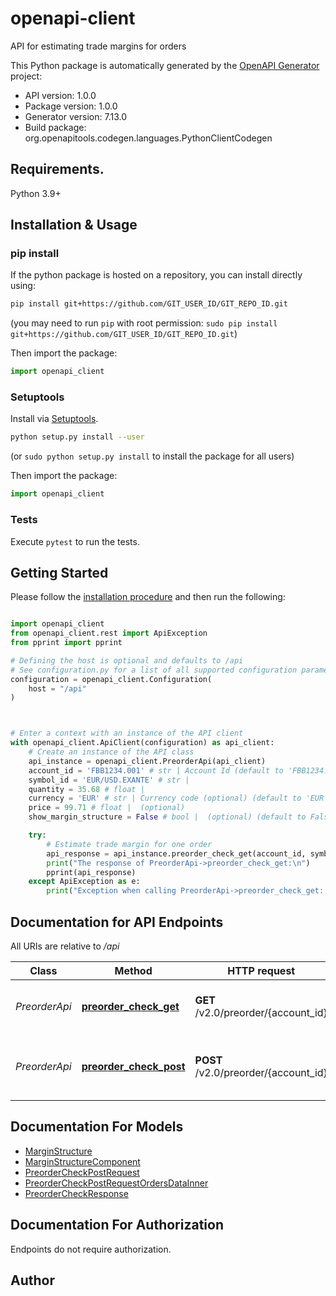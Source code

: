 # openapi-client
API for estimating trade margins for orders

This Python package is automatically generated by the [OpenAPI Generator](https://openapi-generator.tech) project:

- API version: 1.0.0
- Package version: 1.0.0
- Generator version: 7.13.0
- Build package: org.openapitools.codegen.languages.PythonClientCodegen

## Requirements.

Python 3.9+

## Installation & Usage
### pip install

If the python package is hosted on a repository, you can install directly using:

```sh
pip install git+https://github.com/GIT_USER_ID/GIT_REPO_ID.git
```
(you may need to run `pip` with root permission: `sudo pip install git+https://github.com/GIT_USER_ID/GIT_REPO_ID.git`)

Then import the package:
```python
import openapi_client
```

### Setuptools

Install via [Setuptools](http://pypi.python.org/pypi/setuptools).

```sh
python setup.py install --user
```
(or `sudo python setup.py install` to install the package for all users)

Then import the package:
```python
import openapi_client
```

### Tests

Execute `pytest` to run the tests.

## Getting Started

Please follow the [installation procedure](#installation--usage) and then run the following:

```python

import openapi_client
from openapi_client.rest import ApiException
from pprint import pprint

# Defining the host is optional and defaults to /api
# See configuration.py for a list of all supported configuration parameters.
configuration = openapi_client.Configuration(
    host = "/api"
)



# Enter a context with an instance of the API client
with openapi_client.ApiClient(configuration) as api_client:
    # Create an instance of the API class
    api_instance = openapi_client.PreorderApi(api_client)
    account_id = 'FBB1234.001' # str | Account Id (default to 'FBB1234.001')
    symbol_id = 'EUR/USD.EXANTE' # str | 
    quantity = 35.68 # float | 
    currency = 'EUR' # str | Currency code (optional) (default to 'EUR')
    price = 99.71 # float |  (optional)
    show_margin_structure = False # bool |  (optional) (default to False)

    try:
        # Estimate trade margin for one order
        api_response = api_instance.preorder_check_get(account_id, symbol_id, quantity, currency=currency, price=price, show_margin_structure=show_margin_structure)
        print("The response of PreorderApi->preorder_check_get:\n")
        pprint(api_response)
    except ApiException as e:
        print("Exception when calling PreorderApi->preorder_check_get: %s\n" % e)

```

## Documentation for API Endpoints

All URIs are relative to */api*

Class | Method | HTTP request | Description
------------ | ------------- | ------------- | -------------
*PreorderApi* | [**preorder_check_get**](docs/PreorderApi.md#preorder_check_get) | **GET** /v2.0/preorder/{account_id} | Estimate trade margin for one order
*PreorderApi* | [**preorder_check_post**](docs/PreorderApi.md#preorder_check_post) | **POST** /v2.0/preorder/{account_id} | Estimate trade margin for list of orders


## Documentation For Models

 - [MarginStructure](docs/MarginStructure.md)
 - [MarginStructureComponent](docs/MarginStructureComponent.md)
 - [PreorderCheckPostRequest](docs/PreorderCheckPostRequest.md)
 - [PreorderCheckPostRequestOrdersDataInner](docs/PreorderCheckPostRequestOrdersDataInner.md)
 - [PreorderCheckResponse](docs/PreorderCheckResponse.md)


<a id="documentation-for-authorization"></a>
## Documentation For Authorization

Endpoints do not require authorization.


## Author





